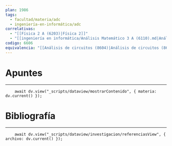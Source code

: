 ```yaml
---
plan: 1986
tags:
  - facultad/materia/adc
  - ingeniería-en-informática/adc
correlativas:
  - "[[Física 2 A (6203)|Física 2]]"
  - "[[ingeniería en informática/Análisis Matemático 3 A (6110).md|Análisis Matemático 3 A]]"
codigo: 6606
equivalencia: "[[Análisis de circuitos (8604)|Análisis de circuitos (8604)]]"
---
```

# Apuntes
---
```dataviewjs
	await dv.view("_scripts/dataview/mostrarContenido", { materia: dv.current() });
```

# Bibliografía
---
```dataviewjs
	await dv.view("_scripts/dataview/investigacion/referenciasView", { archivo: dv.current() });
```